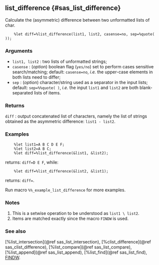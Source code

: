 ## list_difference {#sas_list_difference}
Calculate the (asymmetric) difference between two unformatted lists of char.

~~~sas
	%let diff=%list_difference(list1, list2, casense=no, sep=%quote( ));
~~~

### Arguments
* `list1, list2` : two lists of unformatted strings;
* `casense` : (_option_) boolean flag (`yes/no`) set to perform cases sensitive search/matching; default:
	`casense=no`, _i.e._ the upper-case elements in both lists need to differ;
* `sep` : (_option_) character/string used as a separator in the input lists; default: `sep=%%quote( )`, 
	_i.e._ the input `list1` and `list2` are both blank-separated lists of items.
 
### Returns
`diff` : output concatenated list of characters, namely the list of strings obtained as the asymmetric 
	difference: `list1 - list2`.

### Examples

~~~sas
	%let list1=A B C D E F;
	%let list2=A B C;
	%let diff=%list_difference(&list1, &list2);
~~~	
returns: `diff=D E F`, while:

~~~sas
	%let diff=%list_difference(&list2, &list1);
~~~	
returns: `diff=`.
 
Run macro `%%_example_list_difference` for more examples.

### Notes
1. This is a setwise operation to be understood as `list1 \ list2`.
2. Items are matched exactly since the macro `FINDW` is used. 

### See also
[%list_intersection](@ref sas_list_intersection), [%clist_difference](@ref sas_clist_difference), 
[%list_compare](@ref sas_list_compare), [%list_append](@ref sas_list_append), 
[%list_find](@ref sas_list_find), 
[FINDW](http://support.sas.com/documentation/cdl/en/lrdict/64316/HTML/default/viewer.htm#a002978282.htm).
